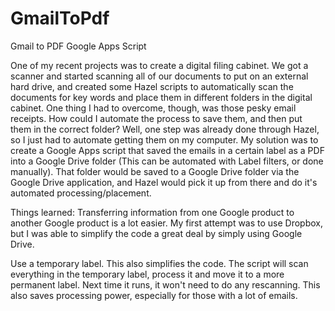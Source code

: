 # GmailToPdf
Gmail to PDF Google Apps Script

One of my recent projects was to create a digital filing cabinet. We got a scanner and started scanning all of our documents to put on an external hard drive, and created some Hazel scripts to automatically scan the documents for key words and place them in different folders in the digital cabinet. One thing I had to overcome, though, was those pesky email receipts. How could I automate the process to save them, and then put them in the correct folder? Well, one step was already done through Hazel, so I just had to automate getting them on my computer. My solution was to create a Google Apps script that saved the emails in a certain label as a PDF into a Google Drive folder (This can be automated with Label filters, or done manually). That folder would be saved to a Google Drive folder via the Google Drive application, and Hazel would pick it up from there and do it's automated processing/placement. 

Things learned:
Transferring information from one Google product to another Google product is a lot easier. My first attempt was to use Dropbox, but I was able to simplify the code a great deal by simply using Google Drive.

Use a temporary label. This also simplifies the code. The script will scan everything in the temporary label, process it and move it to a more permanent label. Next time it runs, it won't need to do any rescanning. This also saves processing power, especially for those with a lot of emails.
